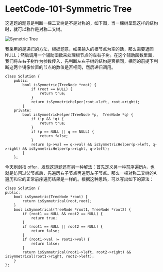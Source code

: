 # LeetCode-101-Symmetric Tree
这道题的题意是判断一棵二叉树是不是对称的，如下图，当一棵树呈现这样的结构时，就可以称作是对称二叉树。

![Symetric Tree](http://www.ideserve.co.in/learn/img/mirrorTree_0.gif)

我采用的是递归的方法，根据题意，如果输入的根节点为空的话，那么需要返回 NULL；然后调用一个辅助函数来处理根节点的左右子树。在这个辅助函数里面，我们将左右子树作为参数传入，先判断左右子树的结构是否相同，相同的前提下判断这两个镜像位置的节点的数值是否相同，然后递归调用。

    class Solution {
        public:
            bool isSymmetric(TreeNode *root) {
                if (root == NULL) {
                    return true;
                }
                return isSymmetricHelper(root->left, root->right);
            }
        private:
            bool isSymmetricHelper(TreeNode *p,  TreeNode *q) {
                if (!p && !q) {
                    return true;
                }
                if (p == NULL || q == NULL) {
                    return false;
                }
                return (p->val == q->val) && isSymmetricHelper(p->left, q->right) && isSymmetricHelper(p->right, q->left);
            }
        };

今天刷剑指 offer，发现这道题还有另一种解法：首先定义另一种前序遍历A，也就是访问过父节点后，先遍历右子节点再遍历左子节点。那么一棵对称二叉树的A遍历和它的正常前序遍历结果是一样的。根据这种思路，可以写出如下的算法：

    class Solution {
    public:
        bool isSymmetric(TreeNode *root) {
            return isSymmetrical(root,root);
        }    
        bool isSymmetrical(TreeNode *root1, TreeNode *root2) {
            if (root1 == NULL && root2 == NULL) {
                return true;
            }
            if (root1 == NULL || root2 == NULL) {
                return false;
            }
            if (root1->val != root2->val) {
                return false;
            }
            return isSymmetrical(root1->left, root2->right) && isSymmetrical(root1->right, root2->left);
        }
    };

